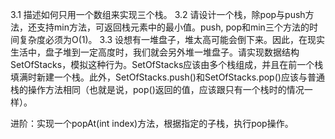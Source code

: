 3.1 描述如何只用一个数组来实现三个栈。
3.2 请设计一个栈，除pop与push方法，还支持min方法，可返回栈元素中的最小值。push, pop和min三个方法的时间复杂度必须为O(1)。
3.3 设想有一堆盘子，堆太高可能会倒下来。因此，在现实生活中，盘子堆到一定高度时，我们就会另外堆一堆盘子。请实现数据结构SetOfStacks，模拟这种行为。SetOfStacks应该由多个栈组成，并且在前一个栈填满时新建一个栈。此外，SetOfStacks.push()和SetOfStacks.pop()应该与普通栈的操作方法相同（也就是说，pop()返回的值，应该跟只有一个栈时的情况一样）。

进阶：实现一个popAt(int index)方法，根据指定的子栈，执行pop操作。
